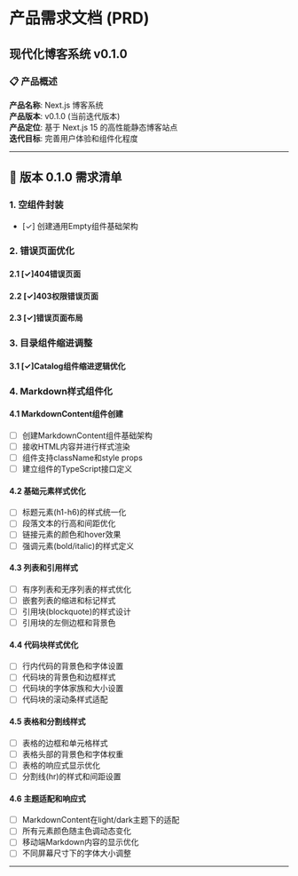 # 产品需求文档 (PRD)
## 现代化博客系统 v0.1.0

### 📋 **产品概述**

**产品名称**: Next.js 博客系统  
**产品版本**: v0.1.0 (当前迭代版本)  
**产品定位**: 基于 Next.js 15 的高性能静态博客站点  
**迭代目标**: 完善用户体验和组件化程度  

---

## 🚀 **版本 0.1.0 需求清单**

### 1. **空组件封装**
- [✓] 创建通用Empty组件基础架构

### 2. **错误页面优化**

#### 2.1 [✓]404错误页面

#### 2.2 [✓]403权限错误页面

#### 2.3 [✓]错误页面布局

### 3. **目录组件缩进调整**

#### 3.1 [✓]Catalog组件缩进逻辑优化

### 4. **Markdown样式组件化**

#### 4.1 MarkdownContent组件创建
- [ ] 创建MarkdownContent组件基础架构
- [ ] 接收HTML内容并进行样式渲染
- [ ] 组件支持className和style props
- [ ] 建立组件的TypeScript接口定义

#### 4.2 基础元素样式优化
- [ ] 标题元素(h1-h6)的样式统一化
- [ ] 段落文本的行高和间距优化
- [ ] 链接元素的颜色和hover效果
- [ ] 强调元素(bold/italic)的样式定义

#### 4.3 列表和引用样式
- [ ] 有序列表和无序列表的样式优化
- [ ] 嵌套列表的缩进和标记样式
- [ ] 引用块(blockquote)的样式设计
- [ ] 引用块的左侧边框和背景色

#### 4.4 代码块样式优化
- [ ] 行内代码的背景色和字体设置
- [ ] 代码块的背景色和边框样式
- [ ] 代码块的字体家族和大小设置
- [ ] 代码块的滚动条样式适配

#### 4.5 表格和分割线样式
- [ ] 表格的边框和单元格样式
- [ ] 表格头部的背景色和字体权重
- [ ] 表格的响应式显示优化
- [ ] 分割线(hr)的样式和间距设置

#### 4.6 主题适配和响应式
- [ ] MarkdownContent在light/dark主题下的适配
- [ ] 所有元素颜色随主色调动态变化
- [ ] 移动端Markdown内容的显示优化
- [ ] 不同屏幕尺寸下的字体大小调整

---
